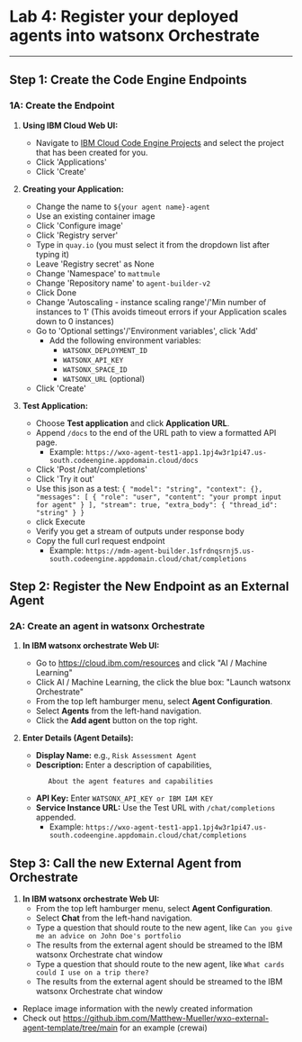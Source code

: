# Lab 4: Register your deployed agents into watsonx Orchestrate 
---
## Step 1: Create the Code Engine Endpoints

### 1A: Create the Endpoint

1. **Using IBM Cloud Web UI:**
   - Navigate to [IBM Cloud Code Engine Projects](https://cloud.ibm.com/containers/serverless/projects) and select the project that has been created for you.
   - Click 'Applications'
   - Click 'Create'

2. **Creating your Application:**
   - Change the name to `${your agent name}-agent`
   - Use an existing container image
   - Click 'Configure image'
   - Click 'Registry server'
   - Type in `quay.io` (you must select it from the dropdown list after typing it)
   - Leave 'Registry secret' as None
   - Change 'Namespace' to `mattmule`
   - Change 'Repository name' to `agent-builder-v2`
   - Click Done
   - Change 'Autoscaling - instance scaling range'/'Min number of instances to 1' (This avoids timeout errors if your Application scales down to 0 instances)
   - Go to 'Optional settings'/'Environment variables', click 'Add'
      - Add the following environment variables:
         - `WATSONX_DEPLOYMENT_ID`
         - `WATSONX_API_KEY`
         - `WATSONX_SPACE_ID`
         - `WATSONX_URL` (optional)
   - Click 'Create'

3. **Test Application:**
   - Choose **Test application** and click **Application URL**.
   - Append `/docs` to the end of the URL path to view a formatted API page.
     - Example: `https://wxo-agent-test1-app1.1pj4w3r1pi47.us-south.codeengine.appdomain.cloud/docs`
   - Click 'Post /chat/completions'
   - Click 'Try it out'
   - Use this json as a test: ```{
  "model": "string",
  "context": {},
  "messages": [
    {
      "role": "user",
      "content": "your prompt input for agent"
    }
  ],
  "stream": true,
  "extra_body": {
    "thread_id": "string"
  }
} ```
   - click Execute
   - Verify you get a stream of outputs under response body
   - Copy the full curl request endpoint
      - Example: `https://mdm-agent-builder.1sfrdnqsrnj5.us-south.codeengine.appdomain.cloud/chat/completions`


## Step 2: Register the New Endpoint as an External Agent

### 2A: Create an agent in watsonx Orchestrate


1. **In IBM watsonx orchestrate Web UI:**
   - Go to https://cloud.ibm.com/resources and click "AI / Machine Learning"
   - Click AI / Machine Learning, the click the blue box: "Launch watsonx Orchestrate"
   - From the top left hamburger menu, select **Agent Configuration**.
   - Select **Agents** from the left-hand navigation.
   - Click the **Add agent** button on the top right.

3. **Enter Details (Agent Details):**
   - **Display Name:** e.g., `Risk Assessment Agent`
   - **Description:** Enter a description of capabilities,
      ```
         About the agent features and capabilities
      ```
   - **API Key:** Enter `WATSONX_API_KEY or IBM IAM KEY`
   - **Service Instance URL:** Use the Test URL with `/chat/completions` appended.
     - Example: `https://wxo-agent-test1-app1.1pj4w3r1pi47.us-south.codeengine.appdomain.cloud/chat/completions`

## Step 3: Call the new External Agent from Orchestrate

1. **In IBM watsonx orchestrate Web UI:**
   - From the top left hamburger menu, select **Agent Configuration**.
   - Select **Chat** from the left-hand navigation.
   - Type a question that should route to the new agent, like `Can you give me an advice on John Doe's portfolio`
   - The results from the external agent should be streamed to the IBM watsonx Orchestrate chat window
   - Type a question that should route to the new agent, like `What cards could I use on a trip there?`
   - The results from the external agent should be streamed to the IBM watsonx Orchestrate chat window
     
- Replace image information with the newly created information
- Check out https://github.ibm.com/Matthew-Mueller/wxo-external-agent-template/tree/main for an example (crewai)
